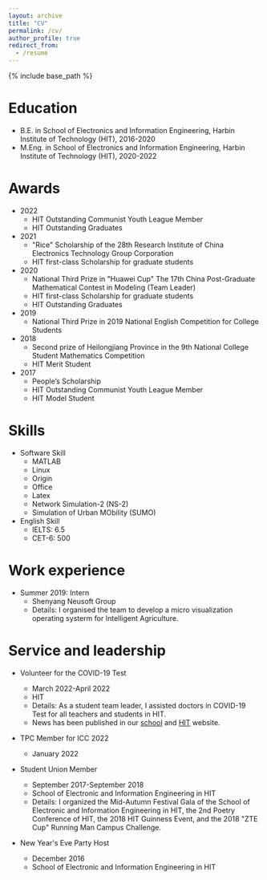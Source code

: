 ```yaml
---
layout: archive
title: "CV"
permalink: /cv/
author_profile: true
redirect_from:
  - /resume
---
```


{% include base_path %}

Education
==
* B.E. in School of Electronics and Information Engineering, Harbin Institute of Technology (HIT), 2016-2020
* M.Eng. in School of Electronics and Information Engineering, Harbin Institute of Technology (HIT), 2020-2022


Awards
==
* 2022 
  * HIT Outstanding Communist Youth League Member 
  * HIT Outstanding Graduates
* 2021 
  * "Rice" Scholarship of the 28th Research Institute of China Electronics Technology Group Corporation
  * HIT first-class Scholarship for graduate students 
* 2020 
  * National Third Prize in "Huawei Cup" The 17th China Post-Graduate Mathematical Contest in Modeling (Team Leader)
  * HIT first-class Scholarship for graduate students 
  * HIT Outstanding Graduates
* 2019 
  * National Third Prize in 2019 National English Competition for College Students
* 2018 
  * Second prize of Heilongjiang Province in the 9th National College Student Mathematics Competition
  * HIT Merit Student
* 2017 
  * People’s Scholarship
  * HIT Outstanding Communist Youth League Member 
  * HIT Model Student


Skills
==
* Software Skill
  * MATLAB
  * Linux
  * Origin
  * Office
  * Latex
  * Network Simulation-2 (NS-2)
  * Simulation of Urban MObility (SUMO)
* English Skill
  * IELTS: 6.5
  * CET-6: 500


Work experience
==
* Summer 2019: Intern
  * Shenyang Neusoft Group
  * Details: I organised the team to develop a micro visualization operating systerm for Intelligent Agriculture.


Service and leadership
==
* Volunteer for the COVID-19 Test
  * March 2022-April 2022
  * HIT
  * Details: As a student team leader, I assisted doctors in COVID-19 Test for all teachers and students in HIT.
  * News has been published in our [school](http://seie.hit.edu.cn/2022/0426/c9262a272359/page.htm) and [HIT](http://today.hit.edu.cn/article/2022/04/26/94004) website.
  <!---
    April 25 2022, March 30 2022
  -->

* TPC Member for ICC 2022
  * January 2022

* Student Union Member
  * September 2017-September 2018
  * School of Electronic and Information Engineering in HIT
  * Details: I organized the Mid-Autumn Festival Gala of the School of Electronic and Information Engineering in HIT, the 2nd Poetry Conference of HIT, the 2018 HIT Guinness Event, and the 2018 "ZTE Cup" Running Man Campus Challenge.

* New Year's Eve Party Host
  * December 2016
  * School of Electronic and Information Engineering in HIT

<!---
 Publications
 ======
   <ul>{% for post in site.publications %}
     {% include archive-single-cv.html %}
   {% endfor %}</ul>
  
 Talks
 ======
  <ul>{% for post in site.talks %}
    {% include archive-single-talk-cv.html %}
  {% endfor %}</ul>
  
 Teaching
 ======
  <ul>{% for post in site.teaching %}
    {% include archive-single-cv.html %}
  {% endfor %}</ul>
  */
-->
